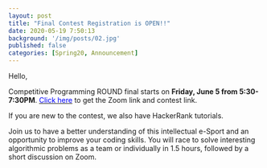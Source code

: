 ```yaml
---
layout: post
title: "Final Contest Registration is OPEN!!"
date: 2020-05-19 7:50:13
background: '/img/posts/02.jpg'
published: false
categories: [Spring20, Announcement]
---
```


Hello,

Competitive Programming ROUND final starts on **Friday, June 5 from 5:30-7:30PM**. [<span style="color: blue">Click here</span>](http://bit.ly/UWBcomp) to get the Zoom link and contest link.

If you are new to the contest, we also have HackerRank tutorials.

Join us to have a better understanding of this intellectual e-Sport and an opportunity to improve your coding skills.
You will race to solve interesting algorithmic problems as a team or individually in 1.5 hours, followed by a short discussion on Zoom.
